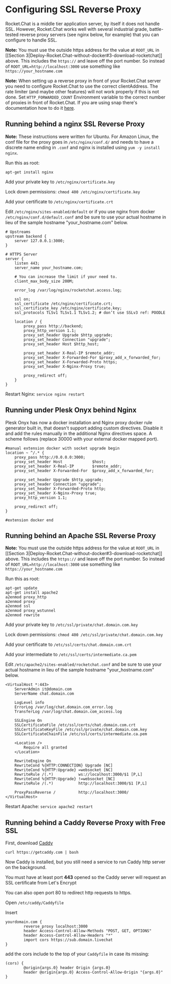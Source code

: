 # Configuring SSL Reverse Proxy

Rocket.Chat is a middle tier application server, by itself it does not handle SSL. However, Rocket.Chat works well with several industrial grade, battle-tested reverse proxy servers (see nginx below, for example) that you can configure to handle SSL.

**Note:** You must use the outside https address for the value at `ROOT_URL` in \[\[Section 3|Deploy-Rocket.Chat-without-docker#3-download-rocketchat]] above. This includes the `https://` and leave off the port number. So instead of `ROOT_URL=http://localhost:3000` use something like `https://your_hostname.com`

**Note:** When setting up a reverse proxy in front of your Rocket.Chat server you need to configure Rocket.Chat to use the correct clientAddress. The rate limiter (and maybe other features) will not work properly if this is not done. Set `HTTP_FORWARDED_COUNT` Environment variable to the correct number of proxies in front of Rocket.Chat. If you are using snap there's documentation how to do it [here](https://docs.rocket.chat/deploy/prepare-for-your-deployment/rapid-deployment-methods/snaps).

## Running behind a nginx SSL Reverse Proxy

**Note:** These instructions were written for Ubuntu. For Amazon Linux, the conf file for the proxy goes in `/etc/nginx/conf.d/` and needs to have a discrete name ending in `.conf` and nginx is installed using `yum -y install nginx`.

Run this as root:

```
apt-get install nginx
```

Add your private key to `/etc/nginx/certificate.key`

Lock down permissions: `chmod 400 /etc/nginx/certificate.key`

Add your certificate to `/etc/nginx/certificate.crt`

Edit `/etc/nginx/sites-enabled/default` or if you use nginx from docker `/etc/nginx/conf.d/default.conf` and be sure to use your actual hostname in lieu of the sample hostname "your\_hostname.com" below.

```
# Upstreams
upstream backend {
    server 127.0.0.1:3000;
}

# HTTPS Server
server {
    listen 443;
    server_name your_hostname.com;

    # You can increase the limit if your need to.
    client_max_body_size 200M;

    error_log /var/log/nginx/rocketchat.access.log;

    ssl on;
    ssl_certificate /etc/nginx/certificate.crt;
    ssl_certificate_key /etc/nginx/certificate.key;
    ssl_protocols TLSv1 TLSv1.1 TLSv1.2; # don’t use SSLv3 ref: POODLE

    location / {
        proxy_pass http://backend;
        proxy_http_version 1.1;
        proxy_set_header Upgrade $http_upgrade;
        proxy_set_header Connection "upgrade";
        proxy_set_header Host $http_host;

        proxy_set_header X-Real-IP $remote_addr;
        proxy_set_header X-Forwarded-For $proxy_add_x_forwarded_for;
        proxy_set_header X-Forwarded-Proto https;
        proxy_set_header X-Nginx-Proxy true;

        proxy_redirect off;
    }
}
```

Restart Nginx: `service nginx restart`

## Running under Plesk Onyx behind Nginx

Plesk Onyx has now a docker installation and Nginx proxy docker rule generator built in, that doesn't support adding custom directives. Disable it and add the rules manually in the additional Nginx directives space. A scheme follows (replace 30000 with your external docker mapped port).

```
#manual extension docker with socket upgrade begin
location ~ ^/.* {
    proxy_pass http://0.0.0.0:3000;
    proxy_set_header Host             $host;
    proxy_set_header X-Real-IP        $remote_addr;
    proxy_set_header X-Forwarded-For  $proxy_add_x_forwarded_for;

    proxy_set_header Upgrade $http_upgrade;
    proxy_set_header Connection "upgrade";
    proxy_set_header X-Forwarded-Proto http;
    proxy_set_header X-Nginx-Proxy true;
    proxy_http_version 1.1;

    proxy_redirect off;
}

#extension docker end
```

## Running behind an Apache SSL Reverse Proxy

**Note:** You must use the outside https address for the value at `ROOT_URL` in \[\[Section 3|Deploy-Rocket.Chat-without-docker#3-download-rocketchat]] above. This includes the `https://` and leave off the port number. So instead of `ROOT_URL=http://localhost:3000` use something like `https://your_hostname.com`

Run this as root:

```
apt-get update
apt-get install apache2
a2enmod proxy_http
a2enmod proxy
a2enmod ssl
a2enmod proxy_wstunnel
a2enmod rewrite
```

Add your private key to `/etc/ssl/private/chat.domain.com.key`

Lock down permissions: `chmod 400 /etc/ssl/private/chat.domain.com.key`

Add your certificate to `/etc/ssl/certs/chat.domain.com.crt`

Add your intermediate to `/etc/ssl/certs/intermediate.ca.pem`

Edit `/etc/apache2/sites-enabled/rocketchat.conf` and be sure to use your actual hostname in lieu of the sample hostname "your\_hostname.com" below.

```
<VirtualHost *:443>
    ServerAdmin it@domain.com
    ServerName chat.domain.com

    LogLevel info
    ErrorLog /var/log/chat.domain.com_error.log
    TransferLog /var/log/chat.domain.com_access.log

    SSLEngine On
    SSLCertificateFile /etc/ssl/certs/chat.domain.com.crt
    SSLCertificateKeyFile /etc/ssl/private/chat.domain.com.key
    SSLCertificateChainFile /etc/ssl/certs/intermediate.ca.pem

    <Location />
        Require all granted
    </Location>

    RewriteEngine On
    RewriteCond %{HTTP:CONNECTION} Upgrade [NC]
    RewriteCond %{HTTP:Upgrade} =websocket [NC]
    RewriteRule /(.*)           ws://localhost:3000/$1 [P,L]
    RewriteCond %{HTTP:Upgrade} !=websocket [NC]
    RewriteRule /(.*)           http://localhost:3000/$1 [P,L]

    ProxyPassReverse /          http://localhost:3000/
</VirtualHost>
```

Restart Apache: `service apache2 restart`

## Running behind a Caddy Reverse Proxy with Free SSL

First, download [Caddy](https://caddyserver.com)

`curl https://getcaddy.com | bash`

Now Caddy is installed, but you still need a service to run Caddy http server on the background.

You must have at least port **443** opened so the Caddy server will request an SSL certificate from Let's Encrypt

You can also open port 80 to redirect http requests to https.

Open `/etc/caddy/Caddyfile`

Insert

```
yourdomain.com {
        reverse_proxy localhost:3000
        header Access-Control-Allow-Methods "POST, GET, OPTIONS"
        header Access-Control-Allow-Headers "*"
        import cors https://sub.domain.livechat
}
```
add the cors include to the top of your `Caddyfile` in case its missing:
```
(cors) {
        @origin{args.0} header Origin {args.0}
        header @origin{args.0} Access-Control-Allow-Origin "{args.0}"
}
```
